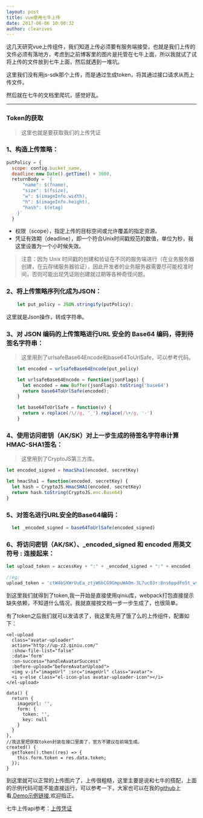 ```yaml
---
layout: post
title: vue使用七牛上传
date: 2017-06-06 10:00:32
author: clearives
---
```



这几天研究vue上传组件，我们知道上传必须要有服务端接受，也就是我们上传的文件必须有落地方，考虑到之前博客里的图片是托管在七牛上面，所以我就试了试将上传的文件放到七牛上面，然后就遇到一堆坑。

这里我们没有用js-sdk那个上传，而是通过生成token，将其通过接口请求从而上传文件。

然后就在七牛的文档里爬坑，感觉好乱。


<!--more-->
 - - -
### Token的获取

> 这里也就是要获取我们的上传凭证

### 1、构造上传策略：

```js
putPolicy = {
  scope: config.bucket_name,
  deadline:new Date().getTime() + 3600,
  returnBody = `{
      "name": $(fname),
      "size": $(fsize),
      "w": $(imageInfo.width),
      "h": $(imageInfo.height),
      "hash": $(etag)
    }`
  }
```
- 权限（scope），指定上传的目标空间或允许覆盖的指定资源。
- 凭证有效期（deadline），即一个符合Unix时间戳规范的数值，单位为秒，我这里设置为一个小时候失效。
> 注意：因为 Unix 时间戳的创建和验证在不同的服务端进行（在业务服务器创建，在云存储服务器验证），因此开发者的业务服务器需要尽可能校准时间，否则可能出现凭证刚创建就过期等各种奇怪问题。

### 2、将上传策略序列化成为JSON：


```js
    let put_policy = JSON.stringify(putPolicy);
```
这里就是Json操作，转成字符串。


### 3、对 JSON 编码的上传策略进行URL 安全的 Base64 编码，得到待签名字符串：

> 这里用到了urlsafeBase64Encode和base64ToUrlSafe，可以参考代码。

```js
    let encoded = urlsafeBase64Encode(put_policy)

    let urlsafeBase64Encode = function(jsonFlags) {
      let encoded = new Buffer(jsonFlags).toString('base64')
      return base64ToUrlSafe(encoded);
    }

    let base64ToUrlSafe = function(v) {
      return v.replace(/\//g, '_').replace(/\+/g, '-')
    }

```

### 4、使用访问密钥（AK/SK）对上一步生成的待签名字符串计算HMAC-SHA1签名：

> 这里用到了CryptoJS第三方库。

```js
let encoded_signed = hmacSha1(encoded, secretKey)

let hmacSha1 = function(encoded, secretKey) {
  let hash = CryptoJS.HmacSHA1(encoded, secretKey)
  return hash.toString(CryptoJS.enc.Base64)
}
```

### 5、对签名进行URL安全的Base64编码：

```js
  let _encoded_signed = base64ToUrlSafe(encoded_signed)
```

### 6、将访问密钥（AK/SK）、_encoded_signed 和 encoded 用英文符号 : 连接起来：

```js
let upload_token = accessKey + ":" + _encoded_signed + ":" + encoded

//eg:
upload_token = 'ctW4bSXWrUuEa_ztjW6bCG9GmpuWA0m-3L7uc83r:8ns6ppdFo5t_wtJylM0y4NBdDPQ=:eyJzY29wZSI6ImNjLWFkbWluLWJ1Y2tldCIsImRlYWRsaW5lIjoxNDk2Njg5MDA5fQ=='

```

到这里我们就得到了token,我一开始是直接使用qiniu库，webpack打包直接提示缺失依赖，不知道什么情况，我就直接按文档一步一步生成了，也很简单。

有了token之后我们就可以发请求了，我这里先用了饿了么的上传组件，配置如下：

```vue
<el-upload
  class="avatar-uploader"
  action="http://up-z2.qiniu.com/"
  :show-file-list="false"
  :data='form'
  :on-success="handleAvatarSuccess"
  :before-upload="beforeAvatarUpload">
  <img v-if="imageUrl" :src="imageUrl" class="avatar">
  <i v-else class="el-icon-plus avatar-uploader-icon"></i>
</el-upload>

data() {
  return {
    imageUrl: '',
    form: {
      token: '',
      key: null
    }
  }
},
//我这里把获取token封装在接口里面了，官方不建议在前端生成。
created() {
  getToken().then((res) => {
    this.form.token = res.data.token;
  });
}

```
到这里就可以正常的上传图片了，上传很粗糙，这里主要是说和七牛的搭配，上面的示例代码可能不能直接运行，可以参考一下，大家也可以在我的<a href="https://github.com/Clearives/cc-admin" target="_blank">github</a>上看,<a href="http://clearives.cc/project/cc-admin/index.html?mock#/component/uploader" target="_blank">Demo示例链接</a>,欢迎指正。

七牛上传api参考：<a href="https://developer.qiniu.com/kodo/manual/1208/upload-token" target="_blank">上传凭证</a>
